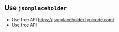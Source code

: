 ## Use `jsonplaceholder`

 * Use free API https://jsonplaceholder.typicode.com/
 * [Use free API](https://jsonplaceholder.typicode.com/)
